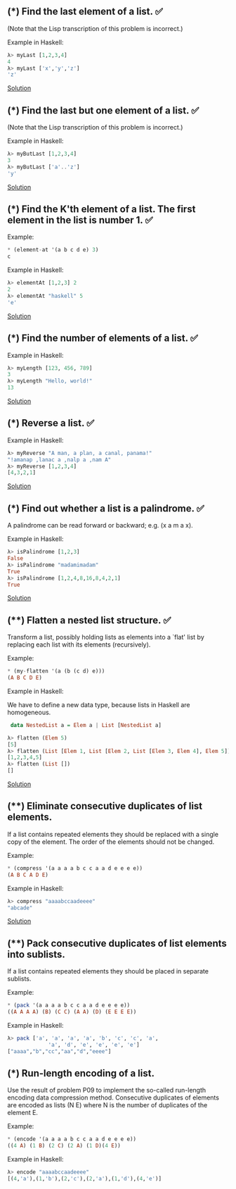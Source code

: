 ## (*) Find the last element of a list. :white_check_mark:
   
(Note that the Lisp transcription of this problem is incorrect.)
   
Example in Haskell:
   
```haskell
λ> myLast [1,2,3,4]
4
λ> myLast ['x','y','z']
'z'
```
[Solution](1.oz)
   
## (*) Find the last but one element of a list. :white_check_mark:
   
(Note that the Lisp transcription of this problem is incorrect.)
   
Example in Haskell:
   
```haskell
λ> myButLast [1,2,3,4]
3
λ> myButLast ['a'..'z']
'y'
```
[Solution](2.oz)
   
## (*) Find the K'th element of a list. The first element in the list is number 1. :white_check_mark:
   
Example:
   
```haskell
* (element-at '(a b c d e) 3)
c
```
Example in Haskell:
   
```haskell
λ> elementAt [1,2,3] 2
2
λ> elementAt "haskell" 5
'e'
```
[Solution](3.oz)
   
## (*) Find the number of elements of a list. :white_check_mark:
   
Example in Haskell:
   
```haskell
λ> myLength [123, 456, 789]
3
λ> myLength "Hello, world!"
13
```
[Solution](4.oz)
   
## (*) Reverse a list. :white_check_mark:
   
Example in Haskell:
   
```haskell
λ> myReverse "A man, a plan, a canal, panama!"
"!amanap ,lanac a ,nalp a ,nam A"
λ> myReverse [1,2,3,4]
[4,3,2,1]
```
[Solution](5.oz)
   
## (*) Find out whether a list is a palindrome. :white_check_mark:

A palindrome can be read forward or backward; e.g. (x a m a x). 
   
Example in Haskell:
   
```haskell
λ> isPalindrome [1,2,3]
False
λ> isPalindrome "madamimadam"
True
λ> isPalindrome [1,2,4,8,16,8,4,2,1]
True
```
[Solution](6.oz)
   
## (**) Flatten a nested list structure. :white_check_mark:
   
Transform a list, possibly holding lists as elements into a `flat' list by replacing each list with its elements (recursively).
   
Example:
   
```haskell
* (my-flatten '(a (b (c d) e)))
(A B C D E)
```
Example in Haskell:
   
We have to define a new data type, because lists in Haskell are homogeneous. 
   
```haskell
 data NestedList a = Elem a | List [NestedList a]
```
```haskell
λ> flatten (Elem 5)
[5]
λ> flatten (List [Elem 1, List [Elem 2, List [Elem 3, Elem 4], Elem 5]])
[1,2,3,4,5]
λ> flatten (List [])
[]
```
[Solution](7.oz)
   
## (**) Eliminate consecutive duplicates of list elements.
   
If a list contains repeated elements they should be replaced with a single copy of the element. The order of the elements should not be changed.
   
Example:
   
```haskell
* (compress '(a a a a b c c a a d e e e e))
(A B C A D E)
```
Example in Haskell:
   
```haskell
λ> compress "aaaabccaadeeee"
"abcade"
```

[Solution](8.oz)
## (**) Pack consecutive duplicates of list elements into sublists.
If a list contains repeated elements they should be placed in separate sublists.
   
Example:
   
```haskell
* (pack '(a a a a b c c a a d e e e e))
((A A A A) (B) (C C) (A A) (D) (E E E E))
```
Example in Haskell:
   
```haskell
λ> pack ['a', 'a', 'a', 'a', 'b', 'c', 'c', 'a', 
             'a', 'd', 'e', 'e', 'e', 'e']
["aaaa","b","cc","aa","d","eeee"]
```
## (*) Run-length encoding of a list.
Use the result of problem P09 to implement the so-called run-length encoding data compression method. Consecutive duplicates of elements are encoded as lists (N E) where N is the number of duplicates of the element E.
   
Example:
   
```haskell
* (encode '(a a a a b c c a a d e e e e))
((4 A) (1 B) (2 C) (2 A) (1 D)(4 E))
```
Example in Haskell:
   
```haskell
λ> encode "aaaabccaadeeee"
[(4,'a'),(1,'b'),(2,'c'),(2,'a'),(1,'d'),(4,'e')]
```
